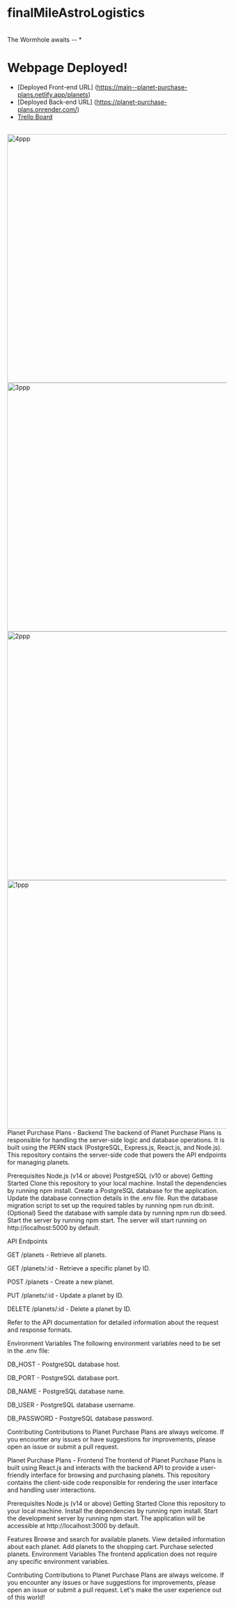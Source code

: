 # finalMileAstroLogistics
<br>
The Wormhole awaits -- *

# Webpage Deployed!
- [Deployed Front-end URL] (https://main--planet-purchase-plans.netlify.app/planets)
- [Deployed Back-end URL] (https://planet-purchase-plans.onrender.com/)
- [Trello Board](https://trello.com/b/cJ5UvCl9/cephus-portfolio-mod-4)
<br>
<img width="570" alt="4ppp" src="https://github.com/theCephusHasLanded/finalMileAstroLogistics/assets/113807743/8ca262b4-8596-429d-ad0a-52130c85891d">
<img width="570" alt="3ppp" src="https://github.com/theCephusHasLanded/finalMileAstroLogistics/assets/113807743/db51bd48-e6eb-4bc2-8695-92357c384166">
<img width="570" alt="2ppp" src="https://github.com/theCephusHasLanded/finalMileAstroLogistics/assets/113807743/cf7aa715-9d37-42ff-9981-f1ce3bd13a64">
<img width="570" alt="1ppp" src="https://github.com/theCephusHasLanded/finalMileAstroLogistics/assets/113807743/deaf734e-4e5d-4a16-80bf-462d635753da">

<br>
Planet Purchase Plans - Backend
The backend of Planet Purchase Plans is responsible for handling the server-side logic and database operations. It is built using the PERN stack (PostgreSQL, Express.js, React.js, and Node.js). This repository contains the server-side code that powers the API endpoints for managing planets.


Prerequisites
Node.js (v14 or above)
PostgreSQL (v10 or above)
Getting Started
Clone this repository to your local machine.
Install the dependencies by running npm install.
Create a PostgreSQL database for the application.
Update the database connection details in the .env file.
Run the database migration script to set up the required tables by running npm run db:init.
(Optional) Seed the database with sample data by running npm run db:seed.
Start the server by running npm start.
The server will start running on http://localhost:5000 by default.

API Endpoints

GET /planets - Retrieve all planets.

GET /planets/:id - Retrieve a specific planet by ID.

POST /planets - Create a new planet.

PUT /planets/:id - Update a planet by ID.

DELETE /planets/:id - Delete a planet by ID.

Refer to the API documentation for detailed information about the request and response formats.

Environment Variables
The following environment variables need to be set in the .env file:

DB_HOST - PostgreSQL database host.

DB_PORT - PostgreSQL database port.

DB_NAME - PostgreSQL database name.

DB_USER - PostgreSQL database username.

DB_PASSWORD - PostgreSQL database password.

Contributing
Contributions to Planet Purchase Plans are always welcome. If you encounter any issues or have suggestions for improvements, please open an issue or submit a pull request.

Planet Purchase Plans - Frontend
The frontend of Planet Purchase Plans is built using React.js and interacts with the backend API to provide a user-friendly interface for browsing and purchasing planets. This repository contains the client-side code responsible for rendering the user interface and handling user interactions.

Prerequisites
Node.js (v14 or above)
Getting Started
Clone this repository to your local machine.
Install the dependencies by running npm install.
Start the development server by running npm start.
The application will be accessible at http://localhost:3000 by default.

Features
Browse and search for available planets.
View detailed information about each planet.
Add planets to the shopping cart.
Purchase selected planets.
Environment Variables
The frontend application does not require any specific environment variables.

Contributing
Contributions to Planet Purchase Plans are always welcome. If you encounter any issues or have suggestions for improvements, please open an issue or submit a pull request. Let's make the user experience out of this world!
